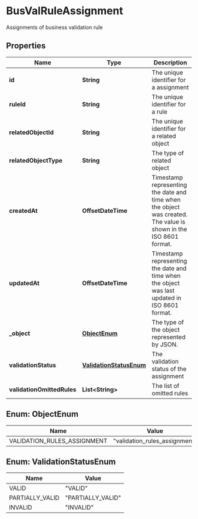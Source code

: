 

# BusValRuleAssignment

Assignments of business validation rule

## Properties

| Name | Type | Description |
|------------ | ------------- | ------------- |
|**id** | **String** | The unique identifier for a assignment |
|**ruleId** | **String** | The unique identifier for a rule |
|**relatedObjectId** | **String** | The unique identifier for a related object |
|**relatedObjectType** | **String** | The type of related object |
|**createdAt** | **OffsetDateTime** | Timestamp representing the date and time when the object was created. The value is shown in the ISO 8601 format. |
|**updatedAt** | **OffsetDateTime** | Timestamp representing the date and time when the object was last updated in ISO 8601 format. |
|**_object** | [**ObjectEnum**](#ObjectEnum) | The type of the object represented by JSON. |
|**validationStatus** | [**ValidationStatusEnum**](#ValidationStatusEnum) | The validation status of the assignment |
|**validationOmittedRules** | **List&lt;String&gt;** | The list of omitted rules |



## Enum: ObjectEnum

| Name | Value |
|---- | -----|
| VALIDATION_RULES_ASSIGNMENT | &quot;validation_rules_assignment&quot; |



## Enum: ValidationStatusEnum

| Name | Value |
|---- | -----|
| VALID | &quot;VALID&quot; |
| PARTIALLY_VALID | &quot;PARTIALLY_VALID&quot; |
| INVALID | &quot;INVALID&quot; |



